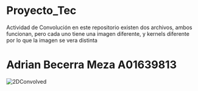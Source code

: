 # Proyecto_Tec
Actividad de Convolución
en este repositorio existen dos archivos, ambos funcionan, pero cada uno tiene una imagen diferente, y kernels diferente
por lo que la imagen se vera distinta

# Adrian Becerra Meza A01639813
![2DConvolved](https://user-images.githubusercontent.com/71723297/111804591-d7fb3000-8895-11eb-8599-74b736079b8e.jpg)
